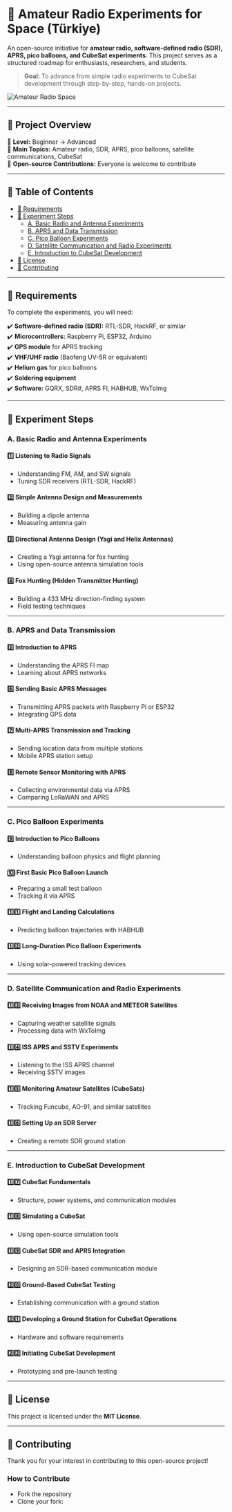 # 🚀 Amateur Radio Experiments for Space (Türkiye)

An open-source initiative for **amateur radio, software-defined radio (SDR), APRS, pico balloons, and CubeSat experiments**. This project serves as a structured roadmap for enthusiasts, researchers, and students.

> **Goal:** To advance from simple radio experiments to CubeSat development through step-by-step, hands-on projects.

![Amateur Radio Space](https://upload.wikimedia.org/wikipedia/commons/9/9a/SDR_radio_interface.jpg)

---

## 📌 Project Overview

🔹 **Level:** Beginner → Advanced  
🔹 **Main Topics:** Amateur radio, SDR, APRS, pico balloons, satellite communications, CubeSat  
🔹 **Open-source Contributions:** Everyone is welcome to contribute  

---

## 📖 Table of Contents

- [🔧 Requirements](#-requirements)
- [📡 Experiment Steps](#-experiment-steps)
  - [A. Basic Radio and Antenna Experiments](#a-basic-radio-and-antenna-experiments)
  - [B. APRS and Data Transmission](#b-aprs-and-data-transmission)
  - [C. Pico Balloon Experiments](#c-pico-balloon-experiments)
  - [D. Satellite Communication and Radio Experiments](#d-satellite-communication-and-radio-experiments)
  - [E. Introduction to CubeSat Development](#e-introduction-to-cubesat-development)
- [📜 License](#-license)
- [🔗 Contributing](#-contributing)

---

## 🔧 Requirements

To complete the experiments, you will need:

✔️ **Software-defined radio (SDR):** RTL-SDR, HackRF, or similar  
✔️ **Microcontrollers:** Raspberry Pi, ESP32, Arduino  
✔️ **GPS module** for APRS tracking  
✔️ **VHF/UHF radio** (Baofeng UV-5R or equivalent)  
✔️ **Helium gas** for pico balloons  
✔️ **Soldering equipment**  
✔️ **Software:** GQRX, SDR#, APRS FI, HABHUB, WxToImg  

---

## 📡 Experiment Steps

### A. Basic Radio and Antenna Experiments

#### 1️⃣ Listening to Radio Signals
- Understanding FM, AM, and SW signals
- Tuning SDR receivers (RTL-SDR, HackRF)

#### 2️⃣ Simple Antenna Design and Measurements
- Building a dipole antenna
- Measuring antenna gain

#### 3️⃣ Directional Antenna Design (Yagi and Helix Antennas)
- Creating a Yagi antenna for fox hunting
- Using open-source antenna simulation tools

#### 4️⃣ Fox Hunting (Hidden Transmitter Hunting)
- Building a 433 MHz direction-finding system
- Field testing techniques

---

### B. APRS and Data Transmission

#### 5️⃣ Introduction to APRS
- Understanding the APRS FI map
- Learning about APRS networks

#### 6️⃣ Sending Basic APRS Messages
- Transmitting APRS packets with Raspberry Pi or ESP32
- Integrating GPS data

#### 7️⃣ Multi-APRS Transmission and Tracking
- Sending location data from multiple stations
- Mobile APRS station setup

#### 8️⃣ Remote Sensor Monitoring with APRS
- Collecting environmental data via APRS
- Comparing LoRaWAN and APRS

---

### C. Pico Balloon Experiments

#### 9️⃣ Introduction to Pico Balloons
- Understanding balloon physics and flight planning

#### 🔟 First Basic Pico Balloon Launch
- Preparing a small test balloon
- Tracking it via APRS

#### 1️⃣1️⃣ Flight and Landing Calculations
- Predicting balloon trajectories with HABHUB

#### 1️⃣2️⃣ Long-Duration Pico Balloon Experiments
- Using solar-powered tracking devices

---

### D. Satellite Communication and Radio Experiments

#### 1️⃣3️⃣ Receiving Images from NOAA and METEOR Satellites
- Capturing weather satellite signals
- Processing data with WxToImg

#### 1️⃣4️⃣ ISS APRS and SSTV Experiments
- Listening to the ISS APRS channel
- Receiving SSTV images

#### 1️⃣5️⃣ Monitoring Amateur Satellites (CubeSats)
- Tracking Funcube, AO-91, and similar satellites

#### 1️⃣6️⃣ Setting Up an SDR Server
- Creating a remote SDR ground station

---

### E. Introduction to CubeSat Development

#### 1️⃣7️⃣ CubeSat Fundamentals
- Structure, power systems, and communication modules

#### 1️⃣8️⃣ Simulating a CubeSat
- Using open-source simulation tools

#### 1️⃣9️⃣ CubeSat SDR and APRS Integration
- Designing an SDR-based communication module

#### 2️⃣0️⃣ Ground-Based CubeSat Testing
- Establishing communication with a ground station

#### 2️⃣1️⃣ Developing a Ground Station for CubeSat Operations
- Hardware and software requirements

#### 2️⃣2️⃣ Initiating CubeSat Development
- Prototyping and pre-launch testing

---

## 📜 License

This project is licensed under the **MIT License**.

---

## 🔗 Contributing

Thank you for your interest in contributing to this open-source project!  

### How to Contribute
- Fork the repository  
- Clone your fork:  
  ```sh
 
